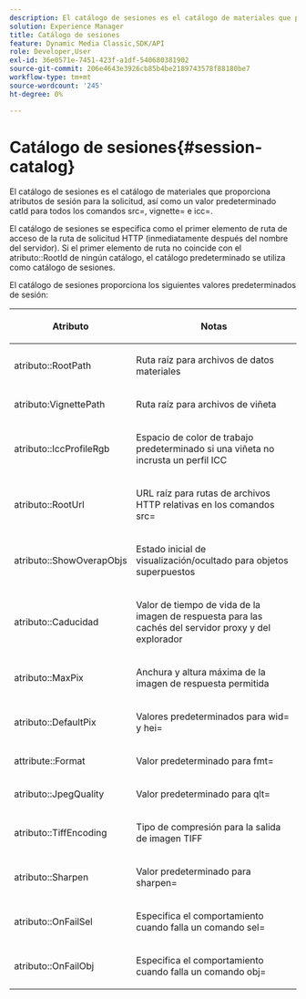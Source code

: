 ```yaml
---
description: El catálogo de sesiones es el catálogo de materiales que proporciona atributos de sesión para la solicitud, así como un valor predeterminado catId para todos los comandos src=, vignette= e icc=.
solution: Experience Manager
title: Catálogo de sesiones
feature: Dynamic Media Classic,SDK/API
role: Developer,User
exl-id: 36e0571e-7451-423f-a1df-540680381902
source-git-commit: 206e4643e3926cb85b4be2189743578f88180be7
workflow-type: tm+mt
source-wordcount: '245'
ht-degree: 0%

---
```


# Catálogo de sesiones{#session-catalog}

El catálogo de sesiones es el catálogo de materiales que proporciona atributos de sesión para la solicitud, así como un valor predeterminado catId para todos los comandos src=, vignette= e icc=.

El catálogo de sesiones se especifica como el primer elemento de ruta de acceso de la ruta de solicitud HTTP (inmediatamente después del nombre del servidor). Si el primer elemento de ruta no coincide con el atributo::RootId de ningún catálogo, el catálogo predeterminado se utiliza como catálogo de sesiones.

El catálogo de sesiones proporciona los siguientes valores predeterminados de sesión:

<table id="table_DB5E0DD8E9B440A4964A1326433597C8"> 
 <thead> 
  <tr> 
   <th class="entry"> <p>Atributo </p> </th> 
   <th class="entry"> <p>Notas </p> </th> 
  </tr> 
 </thead>
 <tbody> 
  <tr> 
   <td> <p> <span class="codeph"> atributo::RootPath</span> </p> </td> 
   <td> <p> Ruta raíz para archivos de datos materiales </p> </td> 
  </tr> 
  <tr> 
   <td> <p> <span class="codeph"> atributo:VignettePath</span> </p> </td> 
   <td> <p> Ruta raíz para archivos de viñeta </p> </td> 
  </tr> 
  <tr> 
   <td> <p> <span class="codeph"> atributo::IccProfileRgb</span> </p> </td> 
   <td> <p> Espacio de color de trabajo predeterminado si una viñeta no incrusta un perfil ICC </p> </td> 
  </tr> 
  <tr> 
   <td> <p> <span class="codeph"> atributo::RootUrl</span> </p> </td> 
   <td> <p> URL raíz para rutas de archivos HTTP relativas en los comandos <span class="codeph"> src=</span> </p> </td> 
  </tr> 
  <tr> 
   <td> <p> <span class="codeph"> atributo::ShowOverapObjs</span> </p> </td> 
   <td> <p> Estado inicial de visualización/ocultado para objetos superpuestos </p> </td> 
  </tr> 
  <tr> 
   <td> <p> <span class="codeph"> atributo::Caducidad</span> </p> </td> 
   <td> <p> Valor de tiempo de vida de la imagen de respuesta para las cachés del servidor proxy y del explorador </p> </td> 
  </tr> 
  <tr> 
   <td> <p> <span class="codeph"> atributo::MaxPix</span> </p> </td> 
   <td> <p> Anchura y altura máxima de la imagen de respuesta permitida </p> </td> 
  </tr> 
  <tr> 
   <td> <p> <span class="codeph"> atributo::DefaultPix</span> </p> </td> 
   <td> <p> Valores predeterminados para <span class="codeph"> wid=</span> y <span class="codeph"> hei=</span> </p> </td> 
  </tr> 
  <tr> 
   <td> <p> <span class="codeph"> attribute::Format</span> </p> </td> 
   <td> <p> Valor predeterminado para <span class="codeph"> fmt=</span> </p> </td> 
  </tr> 
  <tr> 
   <td> <p> <span class="codeph"> atributo::JpegQuality</span> </p> </td> 
   <td> <p> Valor predeterminado para <span class="codeph"> qlt=</span> </p> </td> 
  </tr> 
  <tr> 
   <td> <p> <span class="codeph"> atributo::TiffEncoding</span> </p> </td> 
   <td> <p> Tipo de compresión para la salida de imagen TIFF </p> </td> 
  </tr> 
  <tr> 
   <td> <p> <span class="codeph"> atributo::Sharpen</span> </p> </td> 
   <td> <p> Valor predeterminado para <span class="codeph"> sharpen=</span> </p> </td> 
  </tr> 
  <tr> 
   <td> <p> <span class="codeph"> atributo::OnFailSel</span> </p> </td> 
   <td> <p> Especifica el comportamiento cuando falla un comando <span class="codeph"> sel=</span> </p> </td> 
  </tr> 
  <tr> 
   <td> <p> <span class="codeph"> atributo::OnFailObj</span> </p> </td> 
   <td> <p> Especifica el comportamiento cuando falla un comando <span class="codeph"> obj=</span> </p> </td> 
  </tr> 
 </tbody> 
</table>

